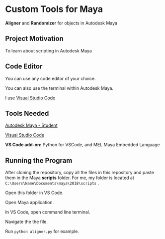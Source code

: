 # Custom Tools for Maya
**Aligner** and **Randomizer** for objects in Autodesk Maya

## Project Motivation
To learn about scripting in Autodesk Maya

## Code Editor
You can use any code editor of your choice.

You can also use the terminal within Autodesk Maya.

I use [Visual Studio Code](https://code.visualstudio.com/?wt.mc_id=adw-brand&gclid=Cj0KCQjw5fDWBRDaARIsAA5uWTjreEhL275HxoFeD4Gf7ADY7O0l6tTZtEwOGZUH7d2pv5nqemlRJx8aAkKiEALw_wcB)

## Tools Needed
[Autodesk Maya - Student](https://www.autodesk.com/education/free-software/maya)

[Visual Studio Code](https://code.visualstudio.com/?wt.mc_id=adw-brand&gclid=Cj0KCQjw5fDWBRDaARIsAA5uWTjreEhL275HxoFeD4Gf7ADY7O0l6tTZtEwOGZUH7d2pv5nqemlRJx8aAkKiEALw_wcB)

**VS Code add-on:** Python for VSCode, and MEL Maya Embedded Language

## Running the Program
After cloning the repository, copy all the files in this repository and paste them in the Maya **scripts** folder. For me, my folder is located at `C:\Users\Name\Documents\maya\2018\scripts` . 

Open this folder in VS Code.

Open Maya application.

In VS Code, open command line terminal.

Navigate the the file.

Run `python aligner.py` for example.

